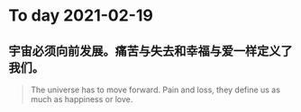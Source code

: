 
# To day 2021-02-19


## 宇宙必须向前发展。痛苦与失去和幸福与爱一样定义了我们。
> The universe has to move forward. Pain and loss, they define us as much as happiness or love.

    